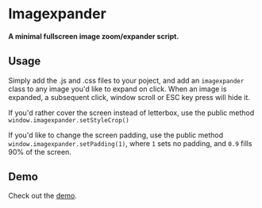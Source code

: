 # Imagexpander

#### A minimal fullscreen image zoom/expander script.

## Usage

Simply add the .js and .css files to your poject, and add an `imagexpander` class to any image you'd like to expand on click. When an image is expanded, a subsequent click, window scroll or ESC key press will hide it.

If you'd rather cover the screen instead of letterbox, use the public method `window.imagexpander.setStyleCrop()`

If you'd like to change the screen padding, use the public method `window.imagexpander.setPadding(1)`, where `1` sets no padding, and `0.9` fills 90% of the screen.

## Demo

Check out the [demo](http://cacheflowe.github.io/imagexpander).
